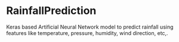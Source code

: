 # RainfallPrediction
Keras based Artificial Neural Network model to predict rainfall using features like temperature, pressure, humidity, wind direction, etc,.
